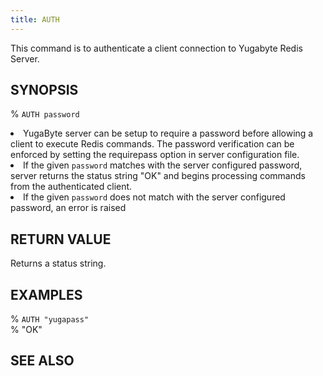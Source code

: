 ```yaml
---
title: AUTH
---
```

This command is to authenticate a client connection to Yugabyte Redis Server.

## SYNOPSIS
% <code>AUTH password</code>
<li>YugaByte server can be setup to require a password before allowing a client to execute Redis commands. The password verification can be enforced by setting the requirepass option in server configuration file.</li>
<li>If the given <code>password</code> matches with the server configured password, server returns the status string "OK" and begins processing commands from the authenticated client.</li>
<li>If the given <code>password</code> does not match with the server configured password, an error is raised</li>

## RETURN VALUE
Returns a status string.

## EXAMPLES
% <code>AUTH "yugapass"</code><br>
% "OK"<br>

## SEE ALSO

